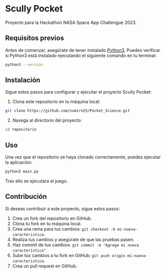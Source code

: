 # Scully Pocket

Proyecto para la Hackathon NASA Space App Challengue 2023.

## Requisitos previos

Antes de comenzar, asegúrate de tener instalado [Python3](https://www.python.org/downloads/). Puedes verificar si Python3 está instalado ejecutando el siguiente comando en tu terminal:

```bash
python3 --version
```

## Instalación

Sigue estos pasos para configurar y ejecutar el proyecto Scully Pocket:

1. Clona este repositorio en tu máquina local:

```bash
git clone https://github.com/sumire25/Pocket_Science.git
```

2. Navega al directorio del proyecto:

```bash
cd repositorio
```

## Uso

Una vez que el repositorio se haya clonado correctamente, puedes ejecutar la aplicación:

```bash
python3 main.py
```

Tras ello se ejecutara el juego.

## Contribución

Si deseas contribuir a este proyecto, sigue estos pasos:

1. Crea un fork del repositorio en GitHub.
2. Clona tu fork en tu máquina local.
3. Crea una rama para tus cambios: `git checkout -b mi-nueva-caracteristica`.
4. Realiza tus cambios y asegúrate de que las pruebas pasen.
5. Haz commit de tus cambios: `git commit -m "Agrega mi nueva característica"`.
6. Sube tus cambios a tu fork en GitHub: `git push origin mi-nueva-caracteristica`.
7. Crea un pull request en GitHub.
```
